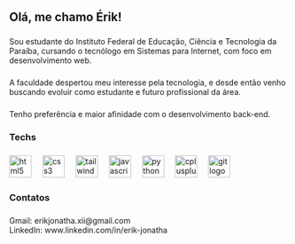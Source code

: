 <h2 align="left">Olá, me chamo Érik!</h2>

###

<p align="left">Sou estudante do Instituto Federal de Educação, Ciência e Tecnologia da Paraíba, cursando o tecnólogo em Sistemas para Internet, com foco em desenvolvimento web.</p>

###

<p align="left">A faculdade despertou meu interesse pela tecnologia, e desde então venho buscando evoluir como estudante e futuro profissional da área.</p>

###

<p align="left">Tenho preferência e maior afinidade com o desenvolvimento back-end.</p>

###

<h3 align="left">Techs</h3>

###

<div align="left">
  <img src="https://skillicons.dev/icons?i=html" height="40" alt="html5 logo"  />
  <img width="12" />
  <img src="https://skillicons.dev/icons?i=css" height="40" alt="css3 logo"  />
  <img width="12" />
  <img src="https://skillicons.dev/icons?i=tailwind" height="40" alt="tailwindcss logo"  />
  <img width="12" />
  <img src="https://skillicons.dev/icons?i=js" height="40" alt="javascript logo"  />
  <img width="12" />
  <img src="https://cdn.jsdelivr.net/gh/devicons/devicon/icons/python/python-original.svg" height="40" alt="python logo"  />
  <img width="12" />
  <img src="https://cdn.jsdelivr.net/gh/devicons/devicon/icons/cplusplus/cplusplus-original.svg" height="40" alt="cplusplus logo"  />
  <img width="12" />
  <img src="https://cdn.jsdelivr.net/gh/devicons/devicon/icons/git/git-original.svg" height="40" alt="git logo"  />
</div>

###

<h3 align="left">Contatos</h3>

###

<p align="left">Gmail: erikjonatha.xii@gmail.com<br>LinkedIn: www.linkedin.com/in/erik-jonatha</p>

###
